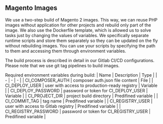 ## Magento Images

We use a two-step build of Magento 2 images. This way, we can reuse PHP images without application for other projects and rebuild only part of the image.
We also use the Dockerfile template, which is allowed us to solve tasks just by changing the values of variables.
We specifically separate runtime scripts and store them separately so they can be updated on the fly without rebuilding images. You can use your scripts by specifying the path to them and accessing them through environment variables.

The build process is described in detail in our Gitlab CI/CD configurations. Please note that we use git tag pipelines to build images.

Required environment variables during build:
| Name | Description | Type | 
| - | - | - |
| CI_COMPOSER_AUTH | composer auth.json file content | File |
| CI_DEPLOY_USER | user with access to production-ready registry | Variable |
| CI_DEPLOY_PASSWORD | password or token for CI_DEPLOY_USER | Variable |
| CI_PROJECT_DIR | project build directory | Predifined variable |
| CI_COMMIT_TAG | tag name | Predifined variable |
| CI_REGISTRY_USER | user with access to Gitlab registry | Predifined variable |
| CI_REGISTRY_PASSWORD | password or token for CI_REGISTRY_USER | Predifined variable |
